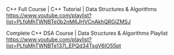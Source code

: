 C++ Full Course |  C++ Tutorial | Data Structures & Algorithms
https://www.youtube.com/playlist?list=PLfqMhTWNBTe0b2nM6JHVCnAkhQRGiZMSJ


Complete C++ DSA Course | Data Structures & Algorithms Playlist
https://www.youtube.com/playlist?list=PLfqMhTWNBTe137I_EPQd34TsgV6IO55pt